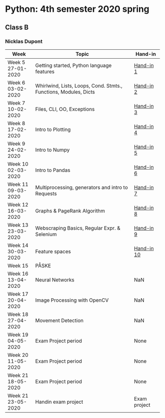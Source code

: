 # Python: 4th semester 2020 spring
## Class B 
### Nicklas Dupont

|Week|Topic|Hand-in|
|--|--|--|
|Week 5<br/>27-01-2020|Getting started, Python language features|[Hand-in 1](https://github.com/TheDanishWonder/dat4sem2020spring-python/tree/master/Assignments/Week%205%20-%20Getting%20started%2C%20Python%20language%20features)|
|Week 6<br/>03-02-2020|Whirlwind, Lists, Loops, Cond. Stmts., Functions, Modules, Dicts|[Hand-in 2](https://github.com/TheDanishWonder/dat4sem2020spring-python/tree/master/Assignments/Week%206%20-%20Whirlwind%2C%20Lists%2C%20Loops%2C%20Cond.%20Stmts.%2C%20Functions%2C%20Modules%2C%20Dicts)|
|Week 7<br/>10-02-2020|Files, CLI, OO, Exceptions|[Hand-in 3](https://github.com/TheDanishWonder/dat4sem2020spring-python/tree/master/Assignments/Week%207%20-%20Files%2C%20CLI%2C%20OO%2C%20Exceptions)|
|Week 8<br/>17-02-2020|Intro to Plotting|[Hand-in 4](https://github.com/TheDanishWonder/dat4sem2020spring-python/tree/master/Assignments/Week%208%20-%20Intro%20to%20Plotting)|
|Week 9<br/>24-02-2020|Intro to Numpy|[Hand-in 5](https://github.com/TheDanishWonder/dat4sem2020spring-python/tree/master/Assignments/Week%209%20-%20%26%2010%20Intro%20to%20Numpy%20and%20Pandas)|
|Week 10<br/>02-03-2020|Intro to Pandas|[Hand-in 6](https://github.com/TheDanishWonder/dat4sem2020spring-python/tree/master/Assignments/Week%209%20-%20%26%2010%20Intro%20to%20Numpy%20and%20Pandas)|
|Week 11<br/>09-03-2020|Multiprocessing, generators and intro to Requests|[Hand-in 7](https://github.com/TheDanishWonder/dat4sem2020spring-python/tree/master/Assignments/Week%2010%20-%20Multiprocessing%2C%20generators%20and%20intro%20to%20Requests)|
|Week 12<br/>16-03-2020|Graphs & PageRank Algorithm|[Hand-in 8](https://github.com/TheDanishWonder/dat4sem2020spring-python/tree/master/Assignments/Week%208)|
|Week 13<br/>23-03-2020|Webscraping Basics, Regular Expr. & Selenium|[Hand-in 9](https://github.com/TheDanishWonder/dat4sem2020spring-python/tree/master/Assignments/Week%2013%20-%20Webscraping%20Basics%2C%20Regular%20Expr.%20%26%20Selenium)|
|Week 14<br/>30-03-2020|Feature spaces|[Hand-in 10](https://github.com/TheDanishWonder/dat4sem2020spring-python/tree/master/Assignments/Week%2014%20-%20Feature%20spaces)|
|Week 15<br/>|PÅSKE|
|Week 16<br/>13-04-2020|Neural Networks|NaN|
|Week 17<br/>20-04-2020|Image Processing with OpenCV|NaN|
|Week 18<br/>27-04-2020|Movement Detection|NaN|
|Week 19<br/>04-05-2020|Exam Project period|None|
|Week 20<br/>11-05-2020|Exam Project period|None|
|Week 21<br/>18-05-2020|Exam Project period|None|
|Week 21<br/>23-05-2020|Handin exam project|Exam project|  


